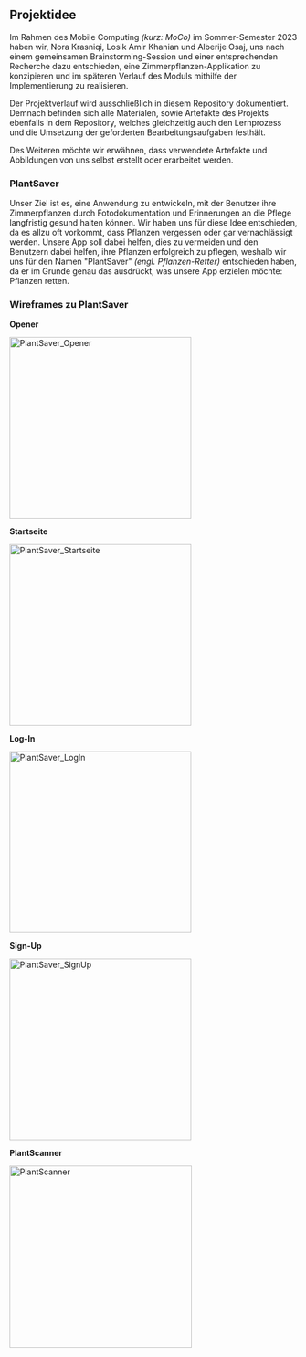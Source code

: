 ## Projektidee

Im Rahmen des Mobile Computing _(kurz: MoCo)_ im Sommer-Semester 2023 haben wir, Nora Krasniqi, Losik Amir Khanian und Alberije Osaj, uns nach einem gemeinsamen Brainstorming-Session und einer entsprechenden Recherche dazu entschieden, eine Zimmerpflanzen-Applikation zu konzipieren und im späteren Verlauf des Moduls mithilfe der Implementierung zu realisieren. 

Der Projektverlauf wird ausschließlich in diesem Repository dokumentiert. Demnach befinden sich alle Materialen, sowie Artefakte des Projekts ebenfalls in dem Repository, welches gleichzeitig auch den Lernprozess und die Umsetzung der geforderten Bearbeitungsaufgaben festhält.

Des Weiteren möchte wir erwähnen, dass verwendete Artefakte und Abbildungen von uns selbst erstellt oder erarbeitet werden. 

### PlantSaver

Unser Ziel ist es, eine Anwendung zu entwickeln, mit der Benutzer ihre Zimmerpflanzen durch Fotodokumentation und Erinnerungen an die Pflege langfristig gesund halten können. Wir haben uns für diese Idee entschieden, da es allzu oft vorkommt, dass Pflanzen vergessen oder gar vernachlässigt werden. Unsere App soll dabei helfen, dies zu vermeiden und den Benutzern dabei helfen, ihre Pflanzen erfolgreich zu pflegen, weshalb wir uns für den Namen "PlantSaver" _(engl. Pflanzen-Retter)_ entschieden haben, da er im Grunde genau das ausdrückt, was unsere App erzielen möchte: Pflanzen retten. 

### Wireframes zu PlantSaver

**Opener**

<img width="318" alt="PlantSaver_Opener" src="https://user-images.githubusercontent.com/92301157/231328977-a3646ace-6aa7-4d2d-bbdd-d05f54026544.png">

**Startseite**

<img width="318" alt="PlantSaver_Startseite" src="https://user-images.githubusercontent.com/92301157/231329018-0936611e-24d5-439e-b235-a0dac12b3a61.png">

**Log-In**

<img width="318" alt="PlantSaver_LogIn" src="https://user-images.githubusercontent.com/92301157/231329139-2528a961-92f4-4e31-b7ed-68f238d54759.png">

**Sign-Up**

<img width="318" alt="PlantSaver_SignUp" src="https://user-images.githubusercontent.com/92301157/231329116-4cce2bf5-2c72-483b-a39e-aec227568d61.png">

**PlantScanner**

<img width="319" alt="PlantScanner" src="https://user-images.githubusercontent.com/92301157/231330155-84f76881-a560-4dae-8800-b8fb1934dba6.png">



